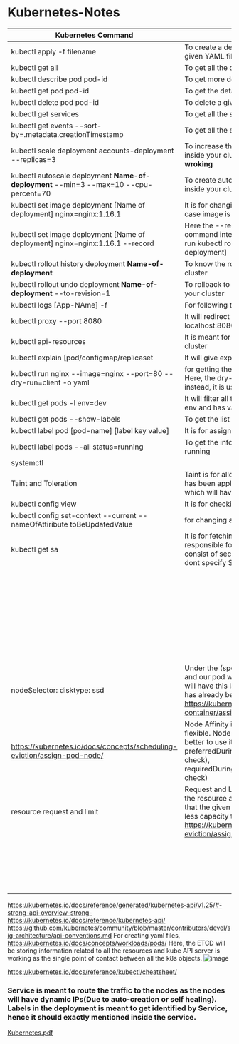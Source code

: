 # Kubernetes-Notes

| Kubernetes Command | Description |
| --- | ----------- |
|  kubectl apply -f filename | To create a deployment/service/configmap based on a given YAML file |
|kubectl get all | To get all the components inside your cluster|
|kubectl describe pod pod-id|To get more details of a given pod id|
|kubectl get pod pod-id|To get the details of a given pod id|
|kubectl delete pod pod-id|To delete a given pod from cluster |
|kubectl get services|To get all the services details inside your cluster|
|kubectl get events --sort-by=.metadata.creationTimestamp|To get all the events occured inside your cluster|
|kubectl scale deployment accounts-deployment --replicas=3|To increase the number of replicas for a deployment inside your cluster **Unexpectedly --replicas is not wroking**|
|kubectl autoscale deployment **Name-of-deployment** --min=3 --max=10 --cpu-percent=70|To create automatic scaling using HPA for a deployment inside your cluster|
|kubectl set image deployment [Name of deployment] nginx=nginx:1.16.1| It is for changing the image in the deployment, In this case image is being updated from nginx to nginx1.16.1|
|kubectl set image deployment [Name of deployment] nginx=nginx:1.16.1 --record|Here the --record plays very imp role by saving the command internally which will shown to us when we will run kubectl rollout history deployment [name of deployment] |
|kubectl rollout history deployment **Name-of-deployment**|To know the rollout history for a deployment inside your cluster|
|kubectl rollout undo deployment **Name-of-deployment** --to-revision=1|To rollback to a given revision for a deployment inside your cluster|
| kubectl logs [App-NAme] -f|For following the logs of application|
|kubectl proxy --port 8080| It will redirect all the API present in the cluster to the localhost:8080|
|kubectl api-resources|It is meant for showing all the resources available in the cluster|
|kubectl explain [pod/configmap/replicaset| It will give explaination about that service or reference|
|kubectl run nginx --image=nginx --port=80 --dry-run=client -o yaml| for getting the yaml file demo version, we can use it. Here, the dry-run=client will not create any resourse instead, it is used for testing purpose|
| kubectl get pods -l env=dev| It will filter all the pods which will have label named as env and has value as dev|
|kubectl get pods  --show-labels| To get the list of pods along with the labels |
|kubectl label pod [pod-name] [label key value] | It is for assigning label to any specific pod|
|kubectl label  pods --all status=running| To get the info about all the pods which has status as running|
|systemctl||
|Taint and Toleration| Taint is for allowing a node to repel a set of pods. If taint has been applied to any node then only those pod which will have toleration with same value|
|kubectl config view| It is for checking the current context|
|kubectl config set-context --current --nameOfAttiribute toBeUpdatedValue| for changing any attribute of context|
|kubectl get sa|It is for fetching the service account which is responsible for athenticating client in the API server. It consist of secrets or token which is used by client. It we dont specify SA then a default SA is taken.|
|||
|||
|||
|||
|||
|||
|||
||| 
|||
|||
|||
|||
|||
|||
|||
|||
|||
|||
|||
|||
|||
|||
|||
|||
|||
|||
||| 
|||
|||
|||
|||
|||
|||
|||
|||
|nodeSelector:   disktype: ssd | Under the (spec:) section of yaml, we can put this label and our pod will be deployed in only that node which will have this label. Make sure that disktype=ssd label has already been defined at the time of node creation  https://kubernetes.io/docs/tasks/configure-pod-container/assign-pods-nodes/ |
| https://kubernetes.io/docs/concepts/scheduling-eviction/assign-pod-node/ |Node Affinity is similar to Node-Selector, It is also more flexible. Node Selector has also been depricated, so its better to use it. It has two types of checks preferredDuringSchedulingIgnoredDuringExecution(Soft check), requiredDuringSchedulingIgnoredDuringExecution(Hard check) |
|resource request and limit |Request and Limit are the upper and the lower bound for the resource assignment in the given pod. It specifies that the given pod will not work in the node which has less capacity than request. https://kubernetes.io/docs/concepts/scheduling-eviction/assign-pod-node/|
|||
|||
|||
|||
|||
|||
|||
|||
|||
|||
|||
|||
||| 
|||
|||
|||
|||
|||
|||
|||


 https://kubernetes.io/docs/reference/generated/kubernetes-api/v1.25/#-strong-api-overview-strong-
 https://kubernetes.io/docs/reference/kubernetes-api/
 https://github.com/kubernetes/community/blob/master/contributors/devel/sig-architecture/api-conventions.md
For creating yaml files, https://kubernetes.io/docs/concepts/workloads/pods/
Here, the ETCD will be storing information related to all the resources and kube API server is working as the single point of contact between all the k8s objects. 
![image](https://user-images.githubusercontent.com/38420375/195338708-a4e944d0-b2f0-4634-b7b0-ce63ee01d8f3.png)

https://kubernetes.io/docs/reference/kubectl/cheatsheet/ 

### Service is meant to route the traffic to the nodes as the nodes will have dynamic IPs(Due to auto-creation or self healing). Labels in the deployment is meant to get identified by Service, hence it should exactly mentioned inside the service.  

[Kubernetes.pdf](https://github.com/shivam005/Important-Notes/files/9433563/Kubernetes.pdf)

